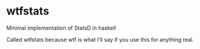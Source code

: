wtfstats
========

Minimal implementation of StatsD in haskell

Called wtfstats because wtf is what I'll say if you use this for anything real.
